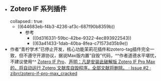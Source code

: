 - ## Zotero IF 系列插件
  collapsed:: true
	- ((644683eb-f4b3-4236-af3c-687f90b8359b))
		- 参考
			- ((0d316331-59bc-42be-9322-4ec893922543))
			- ((63a41433-1dab-40ba-8fea-c71573d35b9e))
- 作者“青柠学术”已停止开发，核心功能茉莉花插件和zotero-tag插件完全一致，但不遵守开源协议，据说Max版内置“自毁”代码，^^作者道德水平堪忧，不建议使用^^ [Zotero IF Pro](https://github.com/deilt/zotero-if-pro)、[声明：凡是安装此破解版 Zotero IF Pro Max 的，将自动运行 Zotero 文献库自毁程序，全部文献将删除。 · Issue #2 · zibrr/zotero-if-pro-max_cracked](https://github.com/zibrr/zotero-if-pro-max_cracked/issues/2#issuecomment-1203368538)